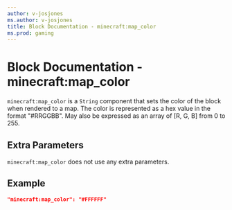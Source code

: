 ```yaml
---
author: v-josjones
ms.author: v-josjones
title: Block Documentation - minecraft:map_color
ms.prod: gaming
---
```


# Block Documentation - minecraft:map_color

`minecraft:map_color` is a `String` component that sets the color of the block when rendered to a map. The color is represented as a hex value in the format "#RRGGBB". May also be expressed as an array of [R, G, B] from 0 to 255.

## Extra Parameters

`minecraft:map_color` does not use any extra parameters.

## Example

```json
"minecraft:map_color": "#FFFFFF"
```
